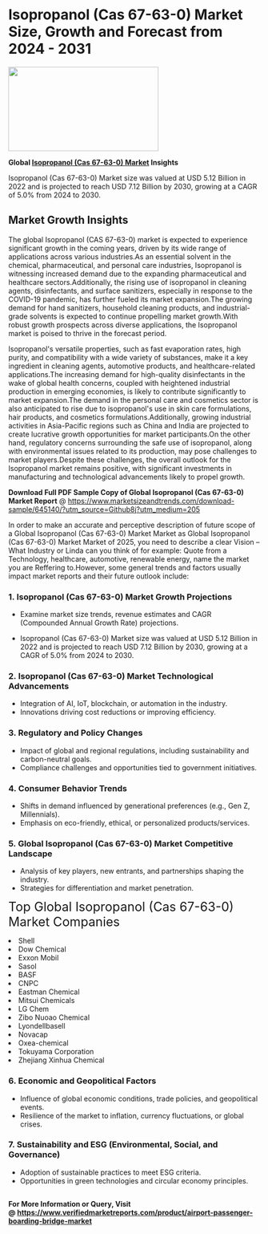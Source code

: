 <H1>Isopropanol (Cas 67-63-0) Market Size, Growth and Forecast from 2024 - 2031</H1><img class="aligncenter size-medium wp-image-584254" src="https://thirdeyenews.in/wp-content/uploads/2024/09/Global-Market-Research-300x168.jpeg" alt="" width="300" height="168" /><p><strong>Global&nbsp;<a href="https://www.marketsizeandtrends.com/download-sample/645140/?utm_source=Github8j?utm_medium=205">Isopropanol (Cas 67-63-0) Market</a> Insights</strong></p><p>Isopropanol (Cas 67-63-0) Market size was valued at USD 5.12 Billion in 2022 and is projected to reach USD 7.12 Billion by 2030, growing at a CAGR of 5.0% from 2024 to 2030.</p><p><h2>Market Growth Insights</h2> <p>The global Isopropanol (CAS 67-63-0) market is expected to experience significant growth in the coming years, driven by its wide range of applications across various industries.As an essential solvent in the chemical, pharmaceutical, and personal care industries, Isopropanol is witnessing increased demand due to the expanding pharmaceutical and healthcare sectors.Additionally, the rising use of isopropanol in cleaning agents, disinfectants, and surface sanitizers, especially in response to the COVID-19 pandemic, has further fueled its market expansion.The growing demand for hand sanitizers, household cleaning products, and industrial-grade solvents is expected to continue propelling market growth.With robust growth prospects across diverse applications, the Isopropanol market is poised to thrive in the forecast period.</p> <p>Isopropanol's versatile properties, such as fast evaporation rates, high purity, and compatibility with a wide variety of substances, make it a key ingredient in cleaning agents, automotive products, and healthcare-related applications.The increasing demand for high-quality disinfectants in the wake of global health concerns, coupled with heightened industrial production in emerging economies, is likely to contribute significantly to market expansion.The demand in the personal care and cosmetics sector is also anticipated to rise due to isopropanol's use in skin care formulations, hair products, and cosmetics formulations.Additionally, growing industrial activities in Asia-Pacific regions such as China and India are projected to create lucrative growth opportunities for market participants.On the other hand, regulatory concerns surrounding the safe use of isopropanol, along with environmental issues related to its production, may pose challenges to market players.Despite these challenges, the overall outlook for the Isopropanol market remains positive, with significant investments in manufacturing and technological advancements likely to propel growth.<p><span class=""><strong>Download Full PDF Sample Copy of Global Isopropanol (Cas 67-63-0) Market Report</strong> @ <a href="https://www.marketsizeandtrends.com/download-sample/645140/?utm_source=Github8j?utm_medium=205" target="_blank">https://www.marketsizeandtrends.com/download-sample/645140/?utm_source=Github8j?utm_medium=205</a></span></p><p>In order to make an accurate and perceptive description of future scope of a Global&nbsp;Isopropanol (Cas 67-63-0) Market Market as Global&nbsp;Isopropanol (Cas 67-63-0) Market Market of 2025, you need to describe a clear Vision &ndash; What Industry or Linda can you think of for example: Quote from a Technology, healthcare, automotive, renewable energy, name the market you are Reffering to.However, some general trends and factors usually impact market reports and their future outlook include:</p><h3>1.&nbsp;<strong>Isopropanol (Cas 67-63-0) Market Growth Projections</strong></h3><ul><li>Examine market size trends, revenue estimates and CAGR (Compounded Annual Growth Rate) projections.</li><li><p>Isopropanol (Cas 67-63-0) Market size was valued at USD 5.12 Billion in 2022 and is projected to reach USD 7.12 Billion by 2030, growing at a CAGR of 5.0% from 2024 to 2030.</p></li></ul><h3>2.&nbsp;<strong>Isopropanol (Cas 67-63-0) Market Technological Advancements</strong></h3><ul><li>Integration of AI, IoT, blockchain, or automation in the industry.</li><li>Innovations driving cost reductions or improving efficiency.</li></ul><h3>3.&nbsp;<strong>Regulatory and Policy Changes</strong></h3><ul><li>Impact of global and regional regulations, including sustainability and carbon-neutral goals.</li><li>Compliance challenges and opportunities tied to government initiatives.</li></ul><h3>4.&nbsp;<strong>Consumer Behavior Trends</strong></h3><ul><li>Shifts in demand influenced by generational preferences (e.g., Gen Z, Millennials).</li><li>Emphasis on eco-friendly, ethical, or personalized products/services.</li></ul><h3>5.&nbsp;<strong>Global Isopropanol (Cas 67-63-0) Market Competitive Landscape</strong></h3><ul><li>Analysis of key players, new entrants, and partnerships shaping the industry.</li><li>Strategies for differentiation and market penetration.</li></ul><p data-pm-slice="1 1 []"><span style="color: inherit; font-family: inherit; font-size: 25px;">Top Global Isopropanol (Cas 67-63-0) Market Companies</span></p><div class="" data-test-id=""><p><li> Shell</li><li> Dow Chemical</li><li> Exxon Mobil</li><li> Sasol</li><li> BASF</li><li> CNPC</li><li> Eastman Chemical</li><li> Mitsui Chemicals</li><li> LG Chem</li><li> Zibo Nuoao Chemical</li><li> Lyondellbasell</li><li> Novacap</li><li> Oxea-chemical</li><li> Tokuyama Corporation</li><li> Zhejiang Xinhua Chemical</li></p></div><h3>6.&nbsp;<strong>Economic and Geopolitical Factors</strong></h3><ul><li>Influence of global economic conditions, trade policies, and geopolitical events.</li><li>Resilience of the market to inflation, currency fluctuations, or global crises.</li></ul><h3>7.&nbsp;<strong>Sustainability and ESG (Environmental, Social, and Governance)</strong></h3><ul><li>Adoption of sustainable practices to meet ESG criteria.</li><li>Opportunities in green technologies and circular economy principles.</li></ul><h2><strong style="font-size: 14px;">For More Information or Query, Visit @&nbsp;</strong><a style="background-color: #ffffff; font-size: 14px;" href="https://www.marketsizeandtrends.com/report/isopropanol-cas-67-63-0-market/" target="_blank">https://www.verifiedmarketreports.com/product/airport-passenger-boarding-bridge-market</a></h2>